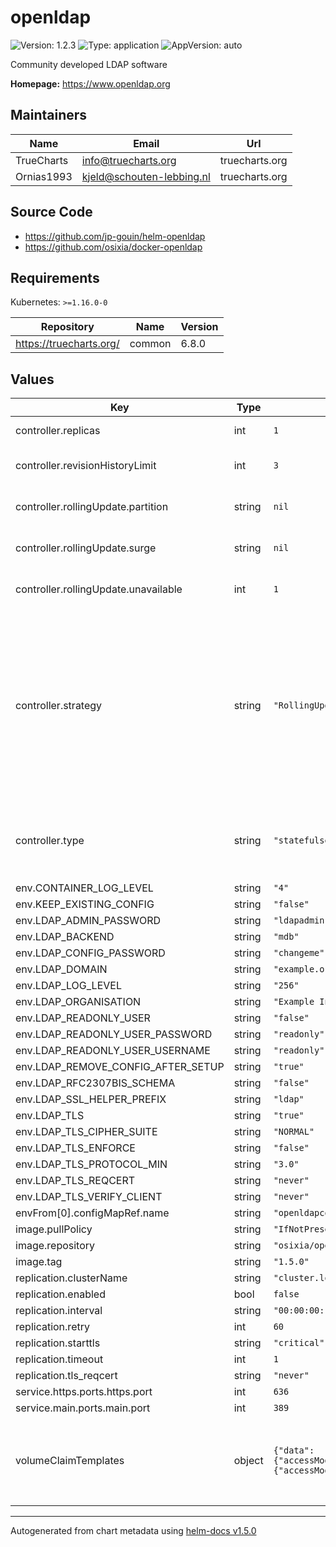 # openldap

![Version: 1.2.3](https://img.shields.io/badge/Version-1.2.3-informational?style=flat-square) ![Type: application](https://img.shields.io/badge/Type-application-informational?style=flat-square) ![AppVersion: auto](https://img.shields.io/badge/AppVersion-auto-informational?style=flat-square)

Community developed LDAP software

**Homepage:** <https://www.openldap.org>

## Maintainers

| Name | Email | Url |
| ---- | ------ | --- |
| TrueCharts | info@truecharts.org | truecharts.org |
| Ornias1993 | kjeld@schouten-lebbing.nl | truecharts.org |

## Source Code

* <https://github.com/jp-gouin/helm-openldap>
* <https://github.com/osixia/docker-openldap>

## Requirements

Kubernetes: `>=1.16.0-0`

| Repository | Name | Version |
|------------|------|---------|
| https://truecharts.org/ | common | 6.8.0 |

## Values

| Key | Type | Default | Description |
|-----|------|---------|-------------|
| controller.replicas | int | `1` | Number of desired pods |
| controller.revisionHistoryLimit | int | `3` | ReplicaSet revision history limit |
| controller.rollingUpdate.partition | string | `nil` | Set statefulset RollingUpdate partition |
| controller.rollingUpdate.surge | string | `nil` | Set deployment RollingUpdate max surge |
| controller.rollingUpdate.unavailable | int | `1` | Set deployment RollingUpdate max unavailable |
| controller.strategy | string | `"RollingUpdate"` | Set the controller upgrade strategy For Deployments, valid values are Recreate (default) and RollingUpdate. For StatefulSets, valid values are OnDelete and RollingUpdate (default). DaemonSets ignore this. |
| controller.type | string | `"statefulset"` | Set the controller type. Valid options are deployment, daemonset or statefulset |
| env.CONTAINER_LOG_LEVEL | string | `"4"` |  |
| env.KEEP_EXISTING_CONFIG | string | `"false"` |  |
| env.LDAP_ADMIN_PASSWORD | string | `"ldapadmin"` |  |
| env.LDAP_BACKEND | string | `"mdb"` |  |
| env.LDAP_CONFIG_PASSWORD | string | `"changeme"` |  |
| env.LDAP_DOMAIN | string | `"example.org"` |  |
| env.LDAP_LOG_LEVEL | string | `"256"` |  |
| env.LDAP_ORGANISATION | string | `"Example Inc."` |  |
| env.LDAP_READONLY_USER | string | `"false"` |  |
| env.LDAP_READONLY_USER_PASSWORD | string | `"readonly"` |  |
| env.LDAP_READONLY_USER_USERNAME | string | `"readonly"` |  |
| env.LDAP_REMOVE_CONFIG_AFTER_SETUP | string | `"true"` |  |
| env.LDAP_RFC2307BIS_SCHEMA | string | `"false"` |  |
| env.LDAP_SSL_HELPER_PREFIX | string | `"ldap"` |  |
| env.LDAP_TLS | string | `"true"` |  |
| env.LDAP_TLS_CIPHER_SUITE | string | `"NORMAL"` |  |
| env.LDAP_TLS_ENFORCE | string | `"false"` |  |
| env.LDAP_TLS_PROTOCOL_MIN | string | `"3.0"` |  |
| env.LDAP_TLS_REQCERT | string | `"never"` |  |
| env.LDAP_TLS_VERIFY_CLIENT | string | `"never"` |  |
| envFrom[0].configMapRef.name | string | `"openldapconfig"` |  |
| image.pullPolicy | string | `"IfNotPresent"` |  |
| image.repository | string | `"osixia/openldap"` |  |
| image.tag | string | `"1.5.0"` |  |
| replication.clusterName | string | `"cluster.local"` |  |
| replication.enabled | bool | `false` |  |
| replication.interval | string | `"00:00:00:10"` |  |
| replication.retry | int | `60` |  |
| replication.starttls | string | `"critical"` |  |
| replication.timeout | int | `1` |  |
| replication.tls_reqcert | string | `"never"` |  |
| service.https.ports.https.port | int | `636` |  |
| service.main.ports.main.port | int | `389` |  |
| volumeClaimTemplates | object | `{"data":{"accessMode":"ReadWriteOnce","enabled":true,"mountPath":"/var/lib/ldap","size":"100Gi"},"slapd":{"accessMode":"ReadWriteOnce","enabled":true,"mountPath":"/etc/ldap/slapd.d","size":"100Gi"}}` | Used in conjunction with `controller.type: statefulset` to create individual disks for each instance. |

----------------------------------------------
Autogenerated from chart metadata using [helm-docs v1.5.0](https://github.com/norwoodj/helm-docs/releases/v1.5.0)
